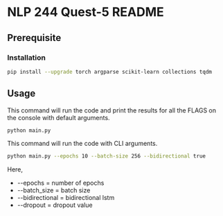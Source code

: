 # NLP 244 Quest-5 README

## Prerequisite

### Installation

```bash
pip install --upgrade torch argparse scikit-learn collections tqdm
```

## Usage

This command will run the code and print the results for all the FLAGS on the console with default arguments.

```bash
python main.py
```

This command will run the code with CLI arguments.

```bash
python main.py --epochs 10 --batch-size 256 --bidirectional true
```

Here,

- --epochs = number of epochs
- --batch_size = batch size
- --bidirectional = bidirectional lstm
- --dropout = dropout value
